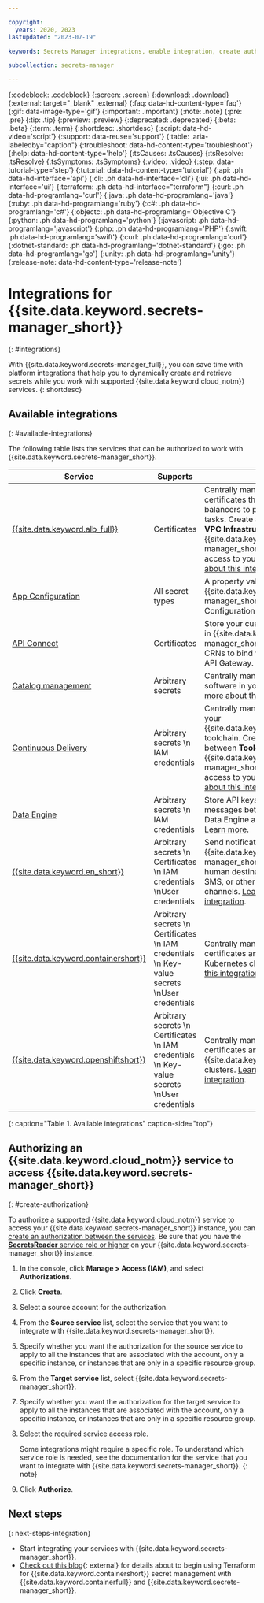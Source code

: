 ```yaml
---

copyright:
  years: 2020, 2023
lastupdated: "2023-07-19"

keywords: Secrets Manager integrations, enable integration, create authorization, service to service, grant access between services, using Secrets Manager with other services, authorize Secrets Manager

subcollection: secrets-manager

---
```


{:codeblock: .codeblock}
{:screen: .screen}
{:download: .download}
{:external: target="_blank" .external}
{:faq: data-hd-content-type='faq'}
{:gif: data-image-type='gif'}
{:important: .important}
{:note: .note}
{:pre: .pre}
{:tip: .tip}
{:preview: .preview}
{:deprecated: .deprecated}
{:beta: .beta}
{:term: .term}
{:shortdesc: .shortdesc}
{:script: data-hd-video='script'}
{:support: data-reuse='support'}
{:table: .aria-labeledby="caption"}
{:troubleshoot: data-hd-content-type='troubleshoot'}
{:help: data-hd-content-type='help'}
{:tsCauses: .tsCauses}
{:tsResolve: .tsResolve}
{:tsSymptoms: .tsSymptoms}
{:video: .video}
{:step: data-tutorial-type='step'}
{:tutorial: data-hd-content-type='tutorial'}
{:api: .ph data-hd-interface='api'}
{:cli: .ph data-hd-interface='cli'}
{:ui: .ph data-hd-interface='ui'}
{:terraform: .ph data-hd-interface="terraform"}
{:curl: .ph data-hd-programlang='curl'}
{:java: .ph data-hd-programlang='java'}
{:ruby: .ph data-hd-programlang='ruby'}
{:c#: .ph data-hd-programlang='c#'}
{:objectc: .ph data-hd-programlang='Objective C'}
{:python: .ph data-hd-programlang='python'}
{:javascript: .ph data-hd-programlang='javascript'}
{:php: .ph data-hd-programlang='PHP'}
{:swift: .ph data-hd-programlang='swift'}
{:curl: .ph data-hd-programlang='curl'}
{:dotnet-standard: .ph data-hd-programlang='dotnet-standard'}
{:go: .ph data-hd-programlang='go'}
{:unity: .ph data-hd-programlang='unity'}
{:release-note: data-hd-content-type='release-note'}

# Integrations for {{site.data.keyword.secrets-manager_short}}
{: #integrations}

With {{site.data.keyword.secrets-manager_full}}, you can save time with platform integrations that help you to dynamically create and retrieve secrets while you work with supported {{site.data.keyword.cloud_notm}} services.
{: shortdesc}



## Available integrations
{: #available-integrations}

The following table lists the services that can be authorized to work with {{site.data.keyword.secrets-manager_short}}.

| Service | Supports | Description |
| ------------------ | ----------- | ----------- |
| [{{site.data.keyword.alb_full}}](/docs/vpc?topic=vpc-load-balancers)  | Certificates | Centrally manage the SSL/TLS certificates that are required for load balancers to perform SSL offloading tasks. Create an authorization between **VPC Infrastructure Services** and {{site.data.keyword.secrets-manager_short}} to give a load balancer access to your certificates. [Learn more about this integration](/docs/vpc?topic=vpc-load-balancers). |
| [App Configuration](/docs/app-configuration) | All secret types | A property value can be imported from {{site.data.keyword.secrets-manager_short}} into the App Configuration service. [Learn more](/docs/app-configuration?topic=app-configuration-ac-properties#property-type-secret-reference). |
| [API Connect](/docs/apiconnect?topic=apiconnect-getting-started-v5) | Certificates | Store your custom domain certificates in {{site.data.keyword.secrets-manager_short}}, then use certificate CRNs to bind with custom domains in API Gateway. |    
| [Catalog management](/docs/account?topic=account-create-private-catalog) | Arbitrary secrets | Centrally manage the credentials for software in your private catalogs. [Learn more about this integration](/docs/account?topic=account-create-private-catalog). |
| [Continuous Delivery](/docs/ContinuousDelivery?topic=ContinuousDelivery-secretsmanager) | Arbitrary secrets  \n IAM credentials | Centrally manage the credentials for your {{site.data.keyword.contdelivery_short}} toolchain. Create an authorization between **Toolchain** and {{site.data.keyword.secrets-manager_short}} to give a toolchain access to your secrets. [Learn more about this integration](/docs/ContinuousDelivery?topic=ContinuousDelivery-secretsmanager).  |
| [Data Engine](/docs/sql-query?topic=sql-query-getting-started) |  Arbitrary secrets  \n IAM credentials | Store API keys for transferring messages between Event Streams, Data Engine and Cloud Object Storage. [Learn more](/docs/sql-query?topic=sql-query-event-streams-landing#permissions-event-streams).|
| [{{site.data.keyword.en_short}}](/docs/event-notifications) | Arbitrary secrets  \n Certificates  \n IAM credentials  \nUser credentials| Send notifications of events in {{site.data.keyword.secrets-manager_short}} to other users, or human destinations, by using email, SMS, or other supported delivery channels. [Learn more about this integration](/docs/secrets-manager?topic=secrets-manager-event-notifications). |
| [{{site.data.keyword.containershort}}](/docs/containers) | Arbitrary secrets  \n Certificates  \n IAM credentials  \n Key-value secrets  \nUser credentials | Centrally manage Ingress subdomain certificates and other secrets for your Kubernetes clusters. [Learn more about this integration](/docs/containers?topic=containers-secrets-mgr). |
| [{{site.data.keyword.openshiftshort}}](/docs/openshift) | Arbitrary secrets  \n Certificates  \n IAM credentials  \n Key-value secrets  \nUser credentials | Centrally manage Ingress subdomain certificates and other secrets for your {{site.data.keyword.openshiftshort}} clusters. [Learn more about this integration](/docs/openshift?topic=openshift-ingress-roks4). |
{: caption="Table 1. Available integrations" caption-side="top"}


## Authorizing an {{site.data.keyword.cloud_notm}} service to access {{site.data.keyword.secrets-manager_short}}
{: #create-authorization}

To authorize a supported {{site.data.keyword.cloud_notm}} service to access your {{site.data.keyword.secrets-manager_short}} instance, you can [create an authorization between the services](/docs/account?topic=account-serviceauth). Be sure that you have the [**SecretsReader** service role or higher](/docs/secrets-manager?topic=secrets-manager-iam) on your {{site.data.keyword.secrets-manager_short}} instance.

1. In the console, click **Manage > Access (IAM)**, and select **Authorizations**.
2. Click **Create**.
3. Select a source account for the authorization. 
4. From the **Source service** list, select the service that you want to integrate with {{site.data.keyword.secrets-manager_short}}.
5. Specify whether you want the authorization for the source service to apply to all the instances that are associated with the account, only a specific instance, or instances that are only in a specific resource group.
2. From the **Target service** list, select {{site.data.keyword.secrets-manager_short}}.
5. Specify whether you want the authorization for the target service to apply to all the instances that are associated with the account, only a specific instance, or instances that are only in a specific resource group.
6. Select the required service access role.
    
    Some integrations might require a specific role. To understand which service role is needed, see the documentation for the service that you want to integrate with {{site.data.keyword.secrets-manager_short}}.
    {: note}
    
7. Click **Authorize**.

## Next steps
{: next-steps-integration}

- Start integrating your services with {{site.data.keyword.secrets-manager_short}}.
- [Check out this blog](https://www.ibm.com/blog/unleashing-terraform-for-kubernetes-secret-management-with-ibm-cloud-kubernetes-service-and-secrets-manager/){: external} for details about to begin using Terraform for {{site.data.keyword.containershort}} secret management with {{site.data.keyword.containerfull}} and {{site.data.keyword.secrets-manager_short}}.